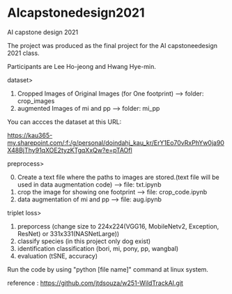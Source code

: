 # AIcapstonedesign2021
AI capstone design 2021

The project was produced as the final project for the AI capstoneedesign 2021 class.

Participants are Lee Ho-jeong and Hwang Hye-min.

dataset>
  1. Cropped Images of Original Images (for One footprint) --> folder: crop_images
  2. augmented Images of mi and pp --> folder: mi_pp

You can accces the dataset at this URL:

https://kau365-my.sharepoint.com/:f:/g/personal/doindahj_kau_kr/ErY1Eo70vRxPhYw0ja90X48BjThy91qXOE2tyzKTgqXxQw?e=pTAOfl

preprocess>

  0. Create a text file where the paths to images are stored.(text file will be used in data augmentation code) --> file: txt.ipynb
  1. crop the image for showing one footprint --> file: crop_code.ipynb
  2. data augmentation of mi and pp --> file: aug.ipynb

triplet loss>
  1. preporcess (change size to 224x224(VGG16, MobileNetv2, Exception, ResNet) or 331x331(NASNetLarge))
  2. classify species (in this project only dog exist)
  3. identification classification (bori, mi, pony, pp, wangbal)
  4. evaluation (tSNE, accuracy)

Run the code by using "python [file name]" command at linux system.

reference : https://github.com/jtdsouza/w251-WildTrackAI.git

